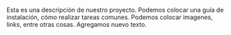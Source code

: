 Esta es una descripción de nuestro proyecto. Podemos colocar una guía de instalación, cómo realizar tareas comunes. Podemos colocar imagenes, links, entre otras cosas. Agregamos nuevo texto.

